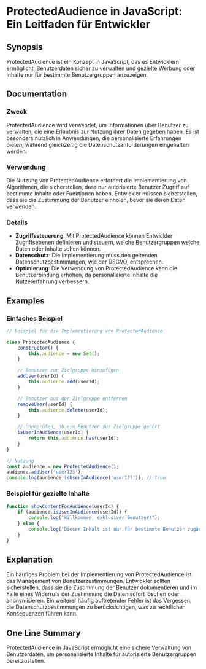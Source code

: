 <!--
Meta Description: # ProtectedAudience in JavaScript: Ein Leitfaden für Entwickler ## Synopsis ProtectedAudience ist ein Konzept in JavaScript, das es Entwicklern ermögl...
Meta Keywords: die, protectedaudience, benutzer, audience, userid
-->

# ProtectedAudience in JavaScript: Ein Leitfaden für Entwickler

## Synopsis
ProtectedAudience ist ein Konzept in JavaScript, das es Entwicklern ermöglicht, Benutzerdaten sicher zu verwalten und gezielte Werbung oder Inhalte nur für bestimmte Benutzergruppen anzuzeigen.

## Documentation
### Zweck
ProtectedAudience wird verwendet, um Informationen über Benutzer zu verwalten, die eine Erlaubnis zur Nutzung ihrer Daten gegeben haben. Es ist besonders nützlich in Anwendungen, die personalisierte Erfahrungen bieten, während gleichzeitig die Datenschutzanforderungen eingehalten werden.

### Verwendung
Die Nutzung von ProtectedAudience erfordert die Implementierung von Algorithmen, die sicherstellen, dass nur autorisierte Benutzer Zugriff auf bestimmte Inhalte oder Funktionen haben. Entwickler müssen sicherstellen, dass sie die Zustimmung der Benutzer einholen, bevor sie deren Daten verwenden.

### Details
- **Zugriffssteuerung**: Mit ProtectedAudience können Entwickler Zugriffsebenen definieren und steuern, welche Benutzergruppen welche Daten oder Inhalte sehen können.
- **Datenschutz**: Die Implementierung muss den geltenden Datenschutzbestimmungen, wie der DSGVO, entsprechen.
- **Optimierung**: Die Verwendung von ProtectedAudience kann die Benutzerbindung erhöhen, da personalisierte Inhalte die Nutzererfahrung verbessern.

## Examples
### Einfaches Beispiel
```javascript
// Beispiel für die Implementierung von ProtectedAudience

class ProtectedAudience {
    constructor() {
        this.audience = new Set();
    }

    // Benutzer zur Zielgruppe hinzufügen
    addUser(userId) {
        this.audience.add(userId);
    }

    // Benutzer aus der Zielgruppe entfernen
    removeUser(userId) {
        this.audience.delete(userId);
    }

    // Überprüfen, ob ein Benutzer zur Zielgruppe gehört
    isUserInAudience(userId) {
        return this.audience.has(userId);
    }
}

// Nutzung
const audience = new ProtectedAudience();
audience.addUser('user123');
console.log(audience.isUserInAudience('user123')); // true
```

### Beispiel für gezielte Inhalte
```javascript
function showContentForAudience(userId) {
    if (audience.isUserInAudience(userId)) {
        console.log("Willkommen, exklusiver Benutzer!");
    } else {
        console.log("Dieser Inhalt ist nur für bestimmte Benutzer zugänglich.");
    }
}
```

## Explanation
Ein häufiges Problem bei der Implementierung von ProtectedAudience ist das Management von Benutzerzustimmungen. Entwickler sollten sicherstellen, dass sie die Zustimmung der Benutzer dokumentieren und im Falle eines Widerrufs der Zustimmung die Daten sofort löschen oder anonymisieren. Ein weiterer häufig auftretender Fehler ist das Vergessen, die Datenschutzbestimmungen zu berücksichtigen, was zu rechtlichen Konsequenzen führen kann.

## One Line Summary
ProtectedAudience in JavaScript ermöglicht eine sichere Verwaltung von Benutzerdaten, um personalisierte Inhalte für autorisierte Benutzergruppen bereitzustellen.